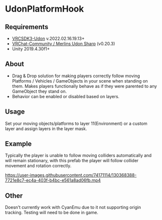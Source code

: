 



# UdonPlatformHook
 
## Requirements
 
 * [VRCSDK3-Udon](https://vrchat.com/home/download) v.2022.02.16.19.13+
 * [VRChat-Community / Merlins Udon Sharp](https://github.com/vrchat-community/UdonSharp) (v0.20.3)
 * Unity 2019.4.30f1+
## About
* Drag & Drop solution for making players correctly follow moving Platforms / Vehicles / GameObjects in your scene when standing on them. Makes players functionally behave as if they were parented to any GameObject they stand on.
* Behavior can be enabled or disabled based on layers.

## Usage

Set your moving objects/platforms to layer 11(Environment) or a custom layer and assign layers in the layer mask.

## Example
Typically the player is unable to follow moving colliders automatically and will remain stationary, with this prefab the player will follow collider movement and rotation correctly.

https://user-images.githubusercontent.com/74171114/130368388-7721e8c7-ec4a-403f-b4bc-e561a8ad06fb.mp4

## Other

Doesn't currently work with CyanEmu due to it not supporting origin tracking. Testing will need to be done in game.
